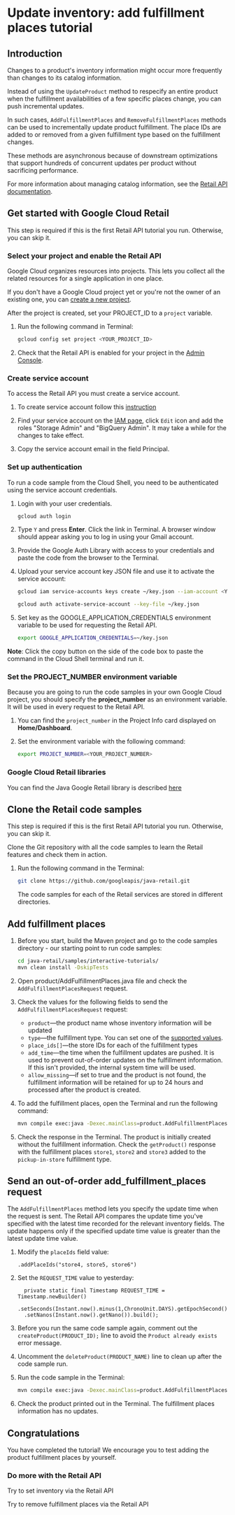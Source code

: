 <walkthrough-metadata>
  <meta name="title" content="Update inventory: add fulfillment places tutorial" />
  <meta name="description" content="Learn how to update inventory information by adding fulfillment places" />
  <meta name="component_id" content="593554" />
  <meta name="unlisted" content="true" />
  <meta name="keywords" content="retail, update inventory, add fulfillment places" />
</walkthrough-metadata>

# Update inventory: add fulfillment places tutorial

## Introduction

Changes to a product's inventory information might occur more frequently than changes to its catalog information.

Instead of using the `UpdateProduct` method to respecify an entire product when the fulfillment availabilities of a few specific places change, you can push incremental updates.

In such cases, `AddFulfillmentPlaces` and `RemoveFulfillmentPlaces` methods can be used to incrementally update product fulfillment. The place IDs are added to or removed from a given fulfillment type based on the fulfillment changes.

These methods are asynchronous because of downstream optimizations that support hundreds of concurrent updates per product without sacrificing performance.

For more information about managing catalog information, see the [Retail API documentation](https://cloud.google.com/retail/docs/inventory-updates#inventory-update-methods).

<walkthrough-tutorial-duration duration="5"></walkthrough-tutorial-duration>

## Get started with Google Cloud Retail

This step is required if this is the first Retail API tutorial you run.
Otherwise, you can skip it.

### Select your project and enable the Retail API

Google Cloud organizes resources into projects. This lets you
collect all the related resources for a single application in one place.

If you don't have a Google Cloud project yet or you're not the owner of an existing one, you can
[create a new project](https://console.cloud.google.com/projectcreate).

After the project is created, set your PROJECT_ID to a ```project``` variable.
1. Run the following command in Terminal:
    ```bash
    gcloud config set project <YOUR_PROJECT_ID>
    ```

1. Check that the Retail API is enabled for your project in the [Admin Console](https://console.cloud.google.com/ai/retail/).

### Create service account

To access the Retail API you must create a service account. 

1. To create service account follow this [instruction](https://cloud.google.com/retail/docs/setting-up#service-account)

1. Find your service account on the [IAM page](https://console.cloud.google.com/iam-admin/iam),
   click `Edit` icon and add the roles "Storage Admin" and "BigQuery Admin". It may take a while for the changes to take effect.

1. Copy the service account email in the field Principal.

### Set up authentication

To run a code sample from the Cloud Shell, you need to be authenticated using the service account credentials. 

1.  Login with your user credentials.

    ```bash
    gcloud auth login
    ```

1.  Type `Y` and press **Enter**. Click the link in Terminal. A browser window
    should appear asking you to log in using your Gmail account.

1.  Provide the Google Auth Library with access to your credentials and paste
    the code from the browser to the Terminal.

1.  Upload your service account key JSON file and use it to activate the service
    account:

    ```bash
    gcloud iam service-accounts keys create ~/key.json --iam-account <YOUR_SERVICE_ACCOUNT_EMAIL>
    ```

    ```bash
    gcloud auth activate-service-account --key-file ~/key.json
    ```

1.  Set key as the GOOGLE_APPLICATION_CREDENTIALS environment variable to be
    used for requesting the Retail API.

    ```bash
    export GOOGLE_APPLICATION_CREDENTIALS=~/key.json
    ```

**Note**: Click the copy button on the side of the code box to paste the command in the Cloud Shell terminal and run it.

### Set the PROJECT_NUMBER environment variable

Because you are going to run the code samples in your own Google Cloud project, you should specify the **project_number** as an environment variable. It will be used in every request to the Retail API.

1. You can find the ```project_number``` in the Project Info card displayed on **Home/Dashboard**.

1. Set the environment variable with the following command:
    ```bash
    export PROJECT_NUMBER=<YOUR_PROJECT_NUMBER>
    ```

### Google Cloud Retail libraries

You can find the Java Google Retail library is described [here](https://googleapis.dev/java/google-cloud-retail/latest/index.html)

## Clone the Retail code samples

This step is required if this is the first Retail API tutorial you run.
Otherwise, you can skip it.

Clone the Git repository with all the code samples to learn the Retail features and check them in action.

1. Run the following command in the Terminal:
    ```bash
    git clone https://github.com/googleapis/java-retail.git
    ```

    The code samples for each of the Retail services are stored in different directories.

## Add fulfillment places

1. Before you start, build the Maven project and go to the code samples directory - our starting point to run code samples:
   ```bash
   cd java-retail/samples/interactive-tutorials/ 
   mvn clean install -DskipTests

   ```
1. Open <walkthrough-editor-select-regex filePath="cloudshell_open/java-retail/samples/interactive-tutorials/src/main/java/product/AddFulfillmentPlaces.java" regex="Add fulfillment request">product/AddFulfillmentPlaces.java</walkthrough-editor-select-regex> file and check the `AddFulfillmentPlacesRequest` request.

1. Check the values for the following fields to send the `AddFulfillmentPlacesRequest` request:
     - `product`—the product name whose inventory information will be updated
     - `type`—the fulfillment type. You can set one of the [supported values](https://cloud.google.com/retail/docs/reference/rpc/google.cloud.retail.v2#addfulfillmentplacesrequest).
     - `place_ids[]`—the store IDs for each of the fulfillment types
     - `add_time`—the time when the fulfillment updates are pushed. It is used to prevent out-of-order updates on the fulfillment information. If this isn't provided, the internal system time will be used.
     - `allow_missing`—if set to true and the product is not found, the fulfillment information will be retained for up to 24 hours and processed after the product is created.

1. To add the fulfillment places, open the Terminal and run the following command:
    ```bash
    mvn compile exec:java -Dexec.mainClass=product.AddFulfillmentPlaces
    ```

1. Check the response in the Terminal. The product is initially created without the fulfillment information. Check the `getProduct()` response with the fulfillment places `store1`, `store2` and `store3` added to the `pickup-in-store` fulfillment type.

## Send an out-of-order add_fulfillment_places request

The `AddFulfillmentPlaces` method lets you specify the update time when the request is sent.
The Retail API compares the update time you've specified with the latest time recorded for the relevant inventory fields. The update happens only if the specified update time value is greater than the latest update time value.

1. Modify the <walkthrough-editor-select-regex filePath="cloudshell_open/java-retail/samples/interactive-tutorials/src/main/java/product/AddFulfillmentPlaces.java" regex=".addPlaceIds\(">`placeIds`</walkthrough-editor-select-regex> field value:
    ```
    .addPlaceIds("store4, store5, store6")
    ```

1. Set the <walkthrough-editor-select-regex filePath="cloudshell_open/java-retail/samples/interactive-tutorials/src/main/java/product/AddFulfillmentPlaces.java" regex="REQUEST_TIME =">`REQUEST_TIME`</walkthrough-editor-select-regex> value to yesterday:
    ```
      private static final Timestamp REQUEST_TIME = Timestamp.newBuilder()
      .setSeconds(Instant.now().minus(1,ChronoUnit.DAYS).getEpochSecond())
      .setNanos(Instant.now().getNano()).build();
    ```

1. Before you run the same code sample again, comment out the <walkthrough-editor-select-regex filePath="cloudshell_open/java-retail/samples/interactive-tutorials/src/main/java/product/AddFulfillmentPlaces.java" regex=" createProduct\(PRODUCT_ID\)">` createProduct(PRODUCT_ID);`</walkthrough-editor-select-regex> line to avoid the `Product already exists` error message.

1. Uncomment the <walkthrough-editor-select-regex filePath="cloudshell_open/java-retail/samples/interactive-tutorials/src/main/java/product/AddFulfillmentPlaces.java" regex="deleteProduct\(PRODUCT_NAME\)">`deleteProduct(PRODUCT_NAME)`</walkthrough-editor-select-regex> line to clean up after the code sample run.

1. Run the code sample in the Terminal:
    ```bash
    mvn compile exec:java -Dexec.mainClass=product.AddFulfillmentPlaces
    ```

1. Check the product printed out in the Terminal.  The fulfillment places information has no updates.

## Congratulations

<walkthrough-conclusion-trophy></walkthrough-conclusion-trophy>

You have completed the tutorial! We encourage you to test adding the product fulfillment places by yourself.

<walkthrough-inline-feedback></walkthrough-inline-feedback>

### Do more with the Retail API

<walkthrough-tutorial-card id="retail_api_v2_set_inventory_java" icon="LOGO_JAVA" title="Set inventory tutorial" keepPrevious=true>Try to set inventory via the Retail API</walkthrough-tutorial-card>

<walkthrough-tutorial-card id="retail_api_v2_remove_fulfillment_places_java" icon="LOGO_JAVA" title="Remove fulfillment tutorial" keepPrevious=true>Try to remove fulfillment places via the Retail API</walkthrough-tutorial-card>

